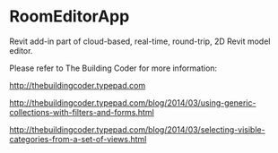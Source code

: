 RoomEditorApp
=============

Revit add-in part of cloud-based, real-time, round-trip, 2D Revit model editor.

Please refer to The Building Coder for more information:

http://thebuildingcoder.typepad.com

http://thebuildingcoder.typepad.com/blog/2014/03/using-generic-collections-with-filters-and-forms.html

http://thebuildingcoder.typepad.com/blog/2014/03/selecting-visible-categories-from-a-set-of-views.html
